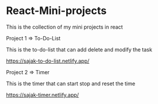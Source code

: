 # React-Mini-projects
This is the collection of my mini projects in react

Project 1 => To-Do-List

This is the to-do-list that can add delete and modify the task

https://sajak-to-do-list.netlify.app/

Project 2 => Timer

This is the timer that can start stop and reset the time

https://sajak-timer.netlify.app/
